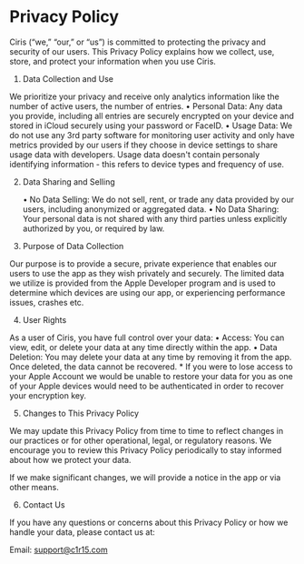 # Privacy Policy

Ciris (“we,” “our,” or “us”) is committed to protecting the privacy and security of our users. This Privacy Policy explains how we collect, use, store, and protect your information when you use Ciris.

1. Data Collection and Use

We prioritize your privacy and receive only analytics information like the number of active users, the number of entries.
    •    Personal Data: Any data you provide, including all entries are securely encrypted on your device and stored in iCloud securely using your password or FaceID. 
    •    Usage Data: We do not use any 3rd party software for monitoring user activity and only have metrics provided by our users if they choose in device settings to share usage data with developers. Usage data doesn't contain personaly identifying information - this refers to device types and frequency of use.

2. Data Sharing and Selling

    •    No Data Selling: We do not sell, rent, or trade any data provided by our users, including anonymized or aggregated data.
    •    No Data Sharing: Your personal data is not shared with any third parties unless explicitly authorized by you, or required by law.

3. Purpose of Data Collection

Our purpose is to provide a secure, private experience that enables our users to use the app as they wish privately and securely. The limited data we utilize is provided from the Apple Developer program and is used to determine which devices are using our app, or experiencing performance issues, crashes etc.

4. User Rights

As a user of Ciris, you have full control over your data:
    •    Access: You can view, edit, or delete your data at any time directly within the app.
    •    Data Deletion: You may delete your data at any time by removing it from the app. Once deleted, the data cannot be recovered.
    *   If you were to lose access to your Apple Account we would be unable to restore your data for you as one of your Apple devices would need to be authenticated in order to recover your encryption key.

5. Changes to This Privacy Policy

We may update this Privacy Policy from time to time to reflect changes in our practices or for other operational, legal, or regulatory reasons. We encourage you to review this Privacy Policy periodically to stay informed about how we protect your data.

If we make significant changes, we will provide a notice in the app or via other means.

6. Contact Us

If you have any questions or concerns about this Privacy Policy or how we handle your data, please contact us at:

Email: support@c1r15.com